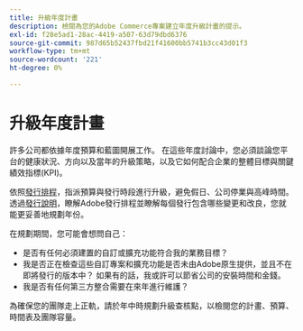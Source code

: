 ```yaml
---
title: 升級年度計畫
description: 檢閱為您的Adobe Commerce專案建立年度升級計畫的提示。
exl-id: f28e5ad1-28ac-4419-a507-63d79dbd6376
source-git-commit: 987d65b52437fbd21f41600bb5741b3cc43d01f3
workflow-type: tm+mt
source-wordcount: '221'
ht-degree: 0%

---
```


# 升級年度計畫

許多公司都依據年度預算和藍圖開展工作。 在這些年度討論中，您必須談論您平台的健康狀況、方向以及當年的升級策略，以及它如何配合企業的整體目標與關鍵績效指標(KPI)。

依照[發行排程](https://experienceleague.adobe.com/en/docs/commerce-operations/release/planning/schedule)，指派預算與發行時段進行升級，避免假日、公司停業與高峰時間。 透過[發行說明](https://experienceleague.adobe.com/en/docs/commerce-operations/release/notes/overview)，瞭解Adobe發行排程並瞭解每個發行包含哪些變更和改良，您就能更妥善地規劃年份。

在規劃期間，您可能會想問自己：

- 是否有任何必須建置的自訂或擴充功能符合我的業務目標？
- 我是否正在檢查這些自訂專案和擴充功能是否未由Adobe原生提供，並且不在即將發行的版本中？ 如果有的話，我或許可以節省公司的安裝時間和金錢。
- 我是否有任何第三方整合需要在來年進行維護？

為確保您的團隊走上正軌，請於年中時規劃升級查核點，以檢閱您的計畫、預算、時間表及團隊容量。
